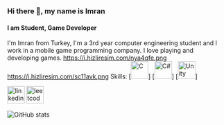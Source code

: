 ### Hi there 👋, my name is Imran
#### I am Student, Game Developer


I'm Imran from Turkey, I'm a 3rd year computer engineering student and I work in a mobile game programming company. I love playing and developing games.
https://i.hizliresim.com/nya4qfe.png
https://i.hizliresim.com/sc11avk.png
Skills: [<img src='https://i.hizliresim.com/nya4qfe.png' alt='C' height='40'>] [<img src='https://i.hizliresim.com/ii0hjze.png' alt='C#' height='40'>] [<img src='https://i.hizliresim.com/sc11avk.png' alt='Unity' height='40'>] 


[<img src='https://i.hizliresim.com/hzthsxt.png' alt='linkedin' height='40'>](https://www.linkedin.com/in/ahmet-imran-kavra%C5%9F-17907721a/)  [<img src='https://i.hizliresim.com/jtx19bz.png' alt='leetcode' height='40'>](https://leetcode.com/Acharad/)  

![GitHub stats](https://github-readme-stats.vercel.app/api?username=Acharad&show_icons=true&count_private=true)  

